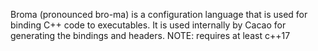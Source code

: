 Broma (pronounced bro-ma) is a configuration language that is used for binding C++ code to executables. It is used internally by Cacao for generating the bindings and headers. NOTE: requires at least c++17
